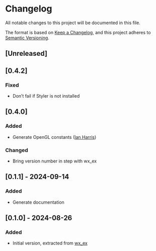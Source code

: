 # Changelog

All notable changes to this project will be documented in this file.

The format is based on [Keep a Changelog](https://keepachangelog.com/en/1.1.0/),
and this project adheres to [Semantic Versioning](https://semver.org/spec/v2.0.0.html).

## [Unreleased]

## [0.4.2]

### Fixed

- Don’t fail if Styler is not installed

## [0.4.0]

### Added

- Generate OpenGL constants ([Ian Harris](https://github.com/harrisi))

### Changed

- Bring version number in step with wx_ex

## [0.1.1] - 2024-09-14

### Added

- Generate documentation

## [0.1.0] - 2024-08-26

### Added

- Initial version, extracted from [wx_ex](https://github.com/kerryb/wx_ex)
